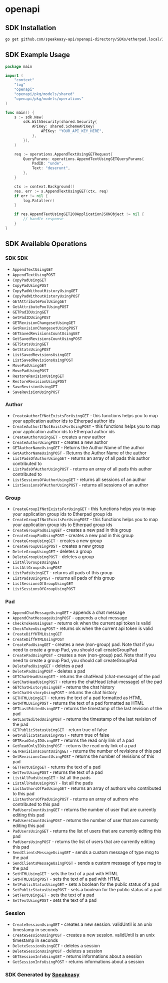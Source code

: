 # openapi

<!-- Start SDK Installation -->
## SDK Installation

```bash
go get github.com/speakeasy-api/openapi-directory/SDKs/etherpad.local/1.2.15/go
```
<!-- End SDK Installation -->

## SDK Example Usage
<!-- Start SDK Example Usage -->
```go
package main

import (
    "context"
    "log"
    "openapi"
    "openapi/pkg/models/shared"
    "openapi/pkg/models/operations"
)

func main() {
    s := sdk.New(
        sdk.WithSecurity(shared.Security{
            APIKey: shared.SchemeAPIKey{
                APIKey: "YOUR_API_KEY_HERE",
            },
        }),
    )

    req := operations.AppendTextUsingGETRequest{
        QueryParams: operations.AppendTextUsingGETQueryParams{
            PadID: "unde",
            Text: "deserunt",
        },
    }

    ctx := context.Background()
    res, err := s.AppendTextUsingGET(ctx, req)
    if err != nil {
        log.Fatal(err)
    }

    if res.AppendTextUsingGET200ApplicationJSONObject != nil {
        // handle response
    }
}
```
<!-- End SDK Example Usage -->

<!-- Start SDK Available Operations -->
## SDK Available Operations

### SDK SDK

* `AppendTextUsingGET`
* `AppendTextUsingPOST`
* `CopyPadUsingGET`
* `CopyPadUsingPOST`
* `CopyPadWithoutHistoryUsingGET`
* `CopyPadWithoutHistoryUsingPOST`
* `GETAttributePoolUsingGET`
* `GetAttributePoolUsingPOST`
* `GETPadIDUsingGET`
* `GetPadIDUsingPOST`
* `GETRevisionChangesetUsingGET`
* `GetRevisionChangesetUsingPOST`
* `GETSavedRevisionsCountUsingGET`
* `GetSavedRevisionsCountUsingPOST`
* `GETStatsUsingGET`
* `GetStatsUsingPOST`
* `ListSavedRevisionsUsingGET`
* `ListSavedRevisionsUsingPOST`
* `MovePadUsingGET`
* `MovePadUsingPOST`
* `RestoreRevisionUsingGET`
* `RestoreRevisionUsingPOST`
* `SaveRevisionUsingGET`
* `SaveRevisionUsingPOST`

### Author

* `CreateAuthorIfNotExistsForUsingGET` - this functions helps you to map your application author ids to Etherpad author ids
* `CreateAuthorIfNotExistsForUsingPOST` - this functions helps you to map your application author ids to Etherpad author ids
* `CreateAuthorUsingGET` - creates a new author
* `CreateAuthorUsingPOST` - creates a new author
* `GETAuthorNameUsingGET` - Returns the Author Name of the author
* `GetAuthorNameUsingPOST` - Returns the Author Name of the author
* `ListPadsOfAuthorUsingGET` - returns an array of all pads this author contributed to
* `ListPadsOfAuthorUsingPOST` - returns an array of all pads this author contributed to
* `ListSessionsOfAuthorUsingGET` - returns all sessions of an author
* `ListSessionsOfAuthorUsingPOST` - returns all sessions of an author

### Group

* `CreateGroupIfNotExistsForUsingGET` - this functions helps you to map your application group ids to Etherpad group ids
* `CreateGroupIfNotExistsForUsingPOST` - this functions helps you to map your application group ids to Etherpad group ids
* `CreateGroupPadUsingGET` - creates a new pad in this group
* `CreateGroupPadUsingPOST` - creates a new pad in this group
* `CreateGroupUsingGET` - creates a new group
* `CreateGroupUsingPOST` - creates a new group
* `DeleteGroupUsingGET` - deletes a group
* `DeleteGroupUsingPOST` - deletes a group
* `ListAllGroupsUsingGET`
* `ListAllGroupsUsingPOST`
* `ListPadsUsingGET` - returns all pads of this group
* `ListPadsUsingPOST` - returns all pads of this group
* `ListSessionsOfGroupUsingGET`
* `ListSessionsOfGroupUsingPOST`

### Pad

* `AppendChatMessageUsingGET` - appends a chat message
* `AppendChatMessageUsingPOST` - appends a chat message
* `CheckTokenUsingGET` - returns ok when the current api token is valid
* `CheckTokenUsingPOST` - returns ok when the current api token is valid
* `CreateDiffHTMLUsingGET`
* `CreateDiffHTMLUsingPOST`
* `CreatePadUsingGET` - creates a new (non-group) pad. Note that if you need to create a group Pad, you should call createGroupPad
* `CreatePadUsingPOST` - creates a new (non-group) pad. Note that if you need to create a group Pad, you should call createGroupPad
* `DeletePadUsingGET` - deletes a pad
* `DeletePadUsingPOST` - deletes a pad
* `GETChatHeadUsingGET` - returns the chatHead (chat-message) of the pad
* `GetChatHeadUsingPOST` - returns the chatHead (chat-message) of the pad
* `GETChatHistoryUsingGET` - returns the chat history
* `GetChatHistoryUsingPOST` - returns the chat history
* `GETHTMLUsingGET` - returns the text of a pad formatted as HTML
* `GetHTMLUsingPOST` - returns the text of a pad formatted as HTML
* `GETLastEditedUsingGET` - returns the timestamp of the last revision of the pad
* `GetLastEditedUsingPOST` - returns the timestamp of the last revision of the pad
* `GETPublicStatusUsingGET` - return true of false
* `GetPublicStatusUsingPOST` - return true of false
* `GETReadOnlyIDUsingGET` - returns the read only link of a pad
* `GetReadOnlyIDUsingPOST` - returns the read only link of a pad
* `GETRevisionsCountUsingGET` - returns the number of revisions of this pad
* `GetRevisionsCountUsingPOST` - returns the number of revisions of this pad
* `GETTextUsingGET` - returns the text of a pad
* `GetTextUsingPOST` - returns the text of a pad
* `ListAllPadsUsingGET` - list all the pads
* `ListAllPadsUsingPOST` - list all the pads
* `ListAuthorsOfPadUsingGET` - returns an array of authors who contributed to this pad
* `ListAuthorsOfPadUsingPOST` - returns an array of authors who contributed to this pad
* `PadUsersCountUsingGET` - returns the number of user that are currently editing this pad
* `PadUsersCountUsingPOST` - returns the number of user that are currently editing this pad
* `PadUsersUsingGET` - returns the list of users that are currently editing this pad
* `PadUsersUsingPOST` - returns the list of users that are currently editing this pad
* `SendClientsMessageUsingGET` - sends a custom message of type msg to the pad
* `SendClientsMessageUsingPOST` - sends a custom message of type msg to the pad
* `SetHTMLUsingGET` - sets the text of a pad with HTML
* `SetHTMLUsingPOST` - sets the text of a pad with HTML
* `SetPublicStatusUsingGET` - sets a boolean for the public status of a pad
* `SetPublicStatusUsingPOST` - sets a boolean for the public status of a pad
* `SetTextUsingGET` - sets the text of a pad
* `SetTextUsingPOST` - sets the text of a pad

### Session

* `CreateSessionUsingGET` - creates a new session. validUntil is an unix timestamp in seconds
* `CreateSessionUsingPOST` - creates a new session. validUntil is an unix timestamp in seconds
* `DeleteSessionUsingGET` - deletes a session
* `DeleteSessionUsingPOST` - deletes a session
* `GETSessionInfoUsingGET` - returns informations about a session
* `GetSessionInfoUsingPOST` - returns informations about a session
<!-- End SDK Available Operations -->

### SDK Generated by [Speakeasy](https://docs.speakeasyapi.dev/docs/using-speakeasy/client-sdks)
